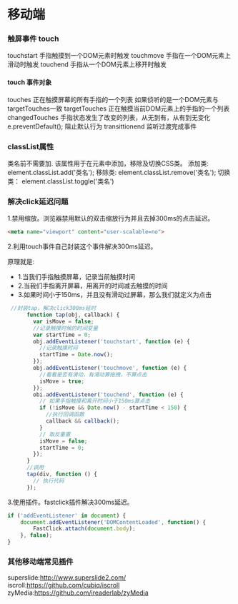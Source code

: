 # 移动端
### 触屏事件 touch
touchstart      手指触摸到一个DOM元素时触发
touchmove       手指在一个DOM元素上滑动时触发
touchend        手指从一个DOM元素上移开时触发
#### touch 事件对象
touches             正在触摸屏幕的所有手指的一个列表    如果侦听的是一个DOM元素与targetTouches一致
targetTouches       正在触摸当前DOM元素上的手指的一个列表
changedTouches      手指状态发生了改变的列表，从无到有，从有到无变化
e.preventDefault();     阻止默认行为
transittionend  监听过渡完成事件

### classList属性   

类名前不需要加.
该属性用于在元素中添加，移除及切换CSS类。
添加类:  element.classList.add('类名');
移除类:  element.classList.remove('类名');
切换类： element.classList.toggle('类名')

### 解决click延迟问题

1.禁用缩放。浏览器禁用默认的双击缩放行为并且去掉300ms的点击延迟。

```html
<meta name="viewport" content="user-scalable=no">
```

2.利用touch事件自己封装这个事件解决300ms延迟。

原理就是:

- 1.当我们手指触摸屏幕，记录当前触摸时间
- 2.当我们手指离开屏幕，用离开的时间减去触摸的时间
- 3.如果时间小于150ms，并且没有滑动过屏幕，那么我们就定义为点击

```js
 //封装tap，解决click300ms延时
      function tap(obj, callback) {
        var isMove = false;
        //记录触摸时候的时间变量
        var startTime = 0;
        obj.addEventListener('touchstart', function (e) {
          //记录触摸时间
          startTime = Date.now();
        });
        obj.addEventListener('touchmove', function (e) {
          //看看是否有滑动，有滑动算拖拽，不算点击
          isMove = true;
        });
        obi.addEventListener('touchend', function (e) {
          // 如果手指触摸和离开时间小于150ms算点击
          if (!isMove && Date.now() - startTime < 150) {
            //执行回调函数
            callback && callback();
          }
          // 取反重置
          isMove = false;
          startTime = 0;
        });
      }
      //调用
      tap(div, function () {
        // 执行代码
      });
```

3.使用插件。fastclick插件解决300ms延迟。

```js
if ('addEventListener' in document) {
	document.addEventListener('DOMContentLoaded', function() {
		FastClick.attach(document.body);
	}, false);
}
```

### 其他移动端常见插件

superslide:http://www.superslide2.com/
iscroll:https://github.com/cubiq/iscroll
zyMedia:https://github.com/ireaderlab/zyMedia